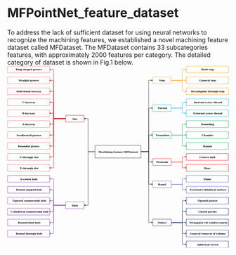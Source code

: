 # MFPointNet_feature_dataset
To address the lack of sufficient dataset for using neural networks to recognize the machining features, we established a novel machining feature dataset called MFDataset. The MFDataset contains 33 subcategories features, with approximately 2000 features per category. The detailed category of dataset is shown in Fig.1 below.
<svg xmlns:xlink="http://www.w3.org/1999/xlink" xmlns="http://www.w3.org/2000/svg" height="1265" width="1538" viewBox="0 0 1538 1265"><defs/><g transform="translate(-353.77,-188.00)"><g id="shape1" transform="translate(759.02,531.00)"><path fill="#ffffff" d="M128.0,47.0L128.0,.0L.0,.0L.0,47.0L128.0,47.0z" stroke="#c00000" fill-rule="nonzero" stroke-width="2"/><text style="fill:#000000;font-family:Times New Roman;font-size:16.00pt;font-weight:bold" xml:space="preserve"><tspan x="46.5" y="31.0">Slot</tspan></text></g><g id="shape2" transform="translate(354.77,873.00)"><path fill="#ffffff" d="M293.0,47.0L293.0,.0L.0,.0L.0,47.0L293.0,47.0z" stroke="#e16e6a" fill-rule="nonzero" stroke-width="2"/><text style="fill:#000000;font-family:Times New Roman;font-size:16.00pt;font-weight:bold" xml:space="preserve"><tspan x="84.5" y="31.0">T-through slot</tspan></text></g><g id="shape3" transform="translate(354.77,797.00)"><path fill="#ffffff" d="M293.0,47.0L293.0,.0L.0,.0L.0,47.0L293.0,47.0z" stroke="#e16e6a" fill-rule="nonzero" stroke-width="2"/><text style="fill:#000000;font-family:Times New Roman;font-size:16.00pt;font-weight:bold" xml:space="preserve"><tspan x="83.5" y="31.0">V-through slot</tspan></text></g><g id="shape4" transform="translate(354.77,721.00)"><path fill="#ffffff" d="M293.0,47.0L293.0,.0L.0,.0L.0,47.0L293.0,47.0z" stroke="#e16e6a" fill-rule="nonzero" stroke-width="2"/><text style="fill:#000000;font-family:Times New Roman;font-size:16.00pt;font-weight:bold" xml:space="preserve"><tspan x="73.0" y="31.0">Rounded groove</tspan></text></g><g id="shape5" transform="translate(354.77,645.00)"><path fill="#ffffff" d="M293.0,47.0L293.0,.0L.0,.0L.0,47.0L293.0,47.0z" stroke="#e16e6a" fill-rule="nonzero" stroke-width="2"/><text style="fill:#000000;font-family:Times New Roman;font-size:16.00pt;font-weight:bold" xml:space="preserve"><tspan x="62.0" y="31.0">Swallowtail groove</tspan></text></g><g id="shape6" transform="translate(354.77,569.00)"><path fill="#ffffff" d="M293.0,47.0L293.0,.0L.0,.0L.0,47.0L293.0,47.0z" stroke="#e16e6a" fill-rule="nonzero" stroke-width="2"/><text style="fill:#000000;font-family:Times New Roman;font-size:16.00pt;font-weight:bold" xml:space="preserve"><tspan x="102.0" y="31.0">A-keyway</tspan></text></g><g id="shape7" transform="translate(354.77,493.00)"><path fill="#ffffff" d="M293.0,47.0L293.0,.0L.0,.0L.0,47.0L293.0,47.0z" stroke="#e16e6a" fill-rule="nonzero" stroke-width="2"/><text style="fill:#000000;font-family:Times New Roman;font-size:16.00pt;font-weight:bold" xml:space="preserve"><tspan x="102.0" y="31.0">B-keyway</tspan></text></g><g id="shape8" transform="translate(354.77,417.00)"><path fill="#ffffff" d="M293.0,47.0L293.0,.0L.0,.0L.0,47.0L293.0,47.0z" stroke="#e16e6a" fill-rule="nonzero" stroke-width="2"/><text style="fill:#000000;font-family:Times New Roman;font-size:16.00pt;font-weight:bold" xml:space="preserve"><tspan x="102.0" y="31.0">C-keyway</tspan></text></g><g id="shape9" transform="translate(354.77,341.00)"><path fill="#ffffff" d="M293.0,47.0L293.0,.0L.0,.0L.0,47.0L293.0,47.0z" stroke="#e16e6a" fill-rule="nonzero" stroke-width="2"/><text style="fill:#000000;font-family:Times New Roman;font-size:16.00pt;font-weight:bold" xml:space="preserve"><tspan x="62.5" y="31.0">Half-moon keyway</tspan></text></g><g id="shape10" transform="translate(354.77,265.00)"><path fill="#ffffff" d="M293.0,47.0L293.0,.0L.0,.0L.0,47.0L293.0,47.0z" stroke="#e16e6a" fill-rule="nonzero" stroke-width="2"/><text style="fill:#000000;font-family:Times New Roman;font-size:16.00pt;font-weight:bold" xml:space="preserve"><tspan x="77.0" y="31.0">Straight groove</tspan></text></g><g id="shape11" transform="translate(354.77,189.00)"><path fill="#ffffff" d="M293.0,47.0L293.0,.0L.0,.0L.0,47.0L293.0,47.0z" stroke="#e16e6a" fill-rule="nonzero" stroke-width="2"/><text style="fill:#000000;font-family:Times New Roman;font-size:16.00pt;font-weight:bold" xml:space="preserve"><tspan x="57.5" y="31.0">Ring-shaped groove</tspan></text></g><g id="shape12" transform="translate(759.02,1133.00)"><path fill="#ffffff" d="M128.0,47.0L128.0,.0L.0,.0L.0,47.0L128.0,47.0z" stroke="#7030a0" fill-rule="nonzero" stroke-width="2"/><text style="fill:#000000;font-family:Times New Roman;font-size:16.00pt;font-weight:bold" xml:space="preserve"><tspan x="43.0" y="31.0">Hole</tspan></text></g><g id="shape13" transform="translate(354.77,1329.00)"><path fill="#ffffff" d="M293.0,47.0L293.0,.0L.0,.0L.0,47.0L293.0,47.0z" stroke="#7030a0" fill-rule="nonzero" stroke-width="2"/><text style="fill:#000000;font-family:Times New Roman;font-size:16.00pt;font-weight:bold" xml:space="preserve"><tspan x="58.5" y="31.0">Round through hole</tspan></text></g><g id="shape14" transform="translate(354.77,1253.00)"><path fill="#ffffff" d="M293.0,47.0L293.0,.0L.0,.0L.0,47.0L293.0,47.0z" stroke="#7030a0" fill-rule="nonzero" stroke-width="2"/><text style="fill:#000000;font-family:Times New Roman;font-size:16.00pt;font-weight:bold" xml:space="preserve"><tspan x="72.0" y="31.0">Round blind hole</tspan></text></g><g id="shape15" transform="translate(354.77,1177.00)"><path fill="#ffffff" d="M293.0,47.0L293.0,.0L.0,.0L.0,47.0L293.0,47.0z" stroke="#7030a0" fill-rule="nonzero" stroke-width="2"/><text style="fill:#000000;font-family:Times New Roman;font-size:16.00pt;font-weight:bold" xml:space="preserve"><tspan x="20.5" y="31.0">Cylindrical countersunk hole</tspan></text></g><g id="shape16" transform="translate(354.77,1101.00)"><path fill="#ffffff" d="M293.0,47.0L293.0,.0L.0,.0L.0,47.0L293.0,47.0z" stroke="#7030a0" fill-rule="nonzero" stroke-width="2"/><text style="fill:#000000;font-family:Times New Roman;font-size:16.00pt;font-weight:bold" xml:space="preserve"><tspan x="32.5" y="31.0">Tapered countersunk hole</tspan></text></g><g id="shape17" transform="translate(354.77,1025.00)"><path fill="#ffffff" d="M293.0,47.0L293.0,.0L.0,.0L.0,47.0L293.0,47.0z" stroke="#7030a0" fill-rule="nonzero" stroke-width="2"/><text style="fill:#000000;font-family:Times New Roman;font-size:16.00pt;font-weight:bold" xml:space="preserve"><tspan x="59.5" y="31.0">Round stepped hole</tspan></text></g><g id="shape18" transform="translate(354.77,949.00)"><path fill="#ffffff" d="M293.0,47.0L293.0,.0L.0,.0L.0,47.0L293.0,47.0z" stroke="#7030a0" fill-rule="nonzero" stroke-width="2"/><text style="fill:#000000;font-family:Times New Roman;font-size:16.00pt;font-weight:bold" xml:space="preserve"><tspan x="86.5" y="31.0">A-center hole</tspan></text></g><g id="shape19" transform="translate(1364.77,265.00)"><path fill="#ffffff" d="M128.0,47.0L128.0,.0L.0,.0L.0,47.0L128.0,47.0z" stroke="#fe9d17" fill-rule="nonzero" stroke-width="2"/><text style="fill:#000000;font-family:Times New Roman;font-size:16.00pt;font-weight:bold" xml:space="preserve"><tspan x="44.0" y="31.0">Step</tspan></text></g><g id="shape20" transform="translate(1597.27,341.00)"><path fill="#ffffff" d="M293.0,47.0L293.0,.0L.0,.0L.0,47.0L293.0,47.0z" stroke="#fe9d17" fill-rule="nonzero" stroke-width="2"/><text style="fill:#000000;font-family:Times New Roman;font-size:16.00pt;font-weight:bold" xml:space="preserve"><tspan x="33.5" y="31.0">Rectangular through step</tspan></text></g><g id="shape21" transform="translate(1597.27,265.00)"><path fill="#ffffff" d="M293.0,47.0L293.0,.0L.0,.0L.0,47.0L293.0,47.0z" stroke="#fe9d17" fill-rule="nonzero" stroke-width="2"/><text style="fill:#000000;font-family:Times New Roman;font-size:16.00pt;font-weight:bold" xml:space="preserve"><tspan x="90.5" y="31.0">General step</tspan></text></g><g id="shape22" transform="translate(1597.27,189.00)"><path fill="#ffffff" d="M293.0,47.0L293.0,.0L.0,.0L.0,47.0L293.0,47.0z" stroke="#fe9d17" fill-rule="nonzero" stroke-width="2"/><text style="fill:#000000;font-family:Times New Roman;font-size:16.00pt;font-weight:bold" xml:space="preserve"><tspan x="102.0" y="31.0">Shaft step</tspan></text></g><g id="shape23" transform="translate(1364.77,457.50)"><path fill="#ffffff" d="M128.0,47.0L128.0,.0L.0,.0L.0,47.0L128.0,47.0z" stroke="#00b0f0" fill-rule="nonzero" stroke-width="2"/><text style="fill:#000000;font-family:Times New Roman;font-size:16.00pt;font-weight:bold" xml:space="preserve"><tspan x="32.0" y="31.0">Thread</tspan></text></g><g id="shape24" transform="translate(1597.27,493.00)"><path fill="#ffffff" d="M293.0,47.0L293.0,.0L.0,.0L.0,47.0L293.0,47.0z" stroke="#00b0f0" fill-rule="nonzero" stroke-width="2"/><text style="fill:#000000;font-family:Times New Roman;font-size:16.00pt;font-weight:bold" xml:space="preserve"><tspan x="49.0" y="31.0">External screw thread</tspan></text></g><g id="shape25" transform="translate(1597.27,417.00)"><path fill="#ffffff" d="M293.0,47.0L293.0,.0L.0,.0L.0,47.0L293.0,47.0z" stroke="#00b0f0" fill-rule="nonzero" stroke-width="2"/><text style="fill:#000000;font-family:Times New Roman;font-size:16.00pt;font-weight:bold" xml:space="preserve"><tspan x="52.0" y="31.0">Internal screw thread</tspan></text></g><g id="shape26" transform="translate(1364.77,645.00)"><path fill="#ffffff" d="M128.0,47.0L128.0,.0L.0,.0L.0,47.0L128.0,47.0z" stroke="#00b050" fill-rule="nonzero" stroke-width="2"/><text style="fill:#000000;font-family:Times New Roman;font-size:16.00pt;font-weight:bold" xml:space="preserve"><tspan x="20.0" y="31.0">Transition</tspan></text></g><g id="shape27" transform="translate(1597.27,721.00)"><path fill="#ffffff" d="M293.0,47.0L293.0,.0L.0,.0L.0,47.0L293.0,47.0z" stroke="#00b050" fill-rule="nonzero" stroke-width="2"/><text style="fill:#000000;font-family:Times New Roman;font-size:16.00pt;font-weight:bold" xml:space="preserve"><tspan x="117.0" y="31.0">Round</tspan></text></g><g id="shape28" transform="translate(1597.27,645.00)"><path fill="#ffffff" d="M293.0,47.0L293.0,.0L.0,.0L.0,47.0L293.0,47.0z" stroke="#00b050" fill-rule="nonzero" stroke-width="2"/><text style="fill:#000000;font-family:Times New Roman;font-size:16.00pt;font-weight:bold" xml:space="preserve"><tspan x="107.0" y="31.0">Chamfer</tspan></text></g><g id="shape29" transform="translate(1597.27,569.00)"><path fill="#ffffff" d="M293.0,47.0L293.0,.0L.0,.0L.0,47.0L293.0,47.0z" stroke="#00b050" fill-rule="nonzero" stroke-width="2"/><text style="fill:#000000;font-family:Times New Roman;font-size:16.00pt;font-weight:bold" xml:space="preserve"><tspan x="103.5" y="31.0">Rounding</tspan></text></g><g id="shape30" transform="translate(1364.77,832.50)"><path fill="#ffffff" d="M128.0,47.0L128.0,.0L.0,.0L.0,47.0L128.0,47.0z" stroke="#ff0000" fill-rule="nonzero" stroke-width="2"/><text style="fill:#000000;font-family:Times New Roman;font-size:16.00pt;font-weight:bold" xml:space="preserve"><tspan x="24.0" y="31.0">Protrude</tspan></text></g><g id="shape31" transform="translate(1597.27,873.00)"><path fill="#ffffff" d="M293.0,47.0L293.0,.0L.0,.0L.0,47.0L293.0,47.0z" stroke="#ff0000" fill-rule="nonzero" stroke-width="2"/><text style="fill:#000000;font-family:Times New Roman;font-size:16.00pt;font-weight:bold" xml:space="preserve"><tspan x="125.5" y="31.0">Boss</tspan></text></g><g id="shape32" transform="translate(1597.27,797.00)"><path fill="#ffffff" d="M293.0,47.0L293.0,.0L.0,.0L.0,47.0L293.0,47.0z" stroke="#ff0000" fill-rule="nonzero" stroke-width="2"/><text style="fill:#000000;font-family:Times New Roman;font-size:16.00pt;font-weight:bold" xml:space="preserve"><tspan x="91.5" y="31.0">Convex hull </tspan></text></g><g id="shape33" transform="translate(1364.77,987.50)"><path fill="#ffffff" d="M128.0,47.0L128.0,.0L.0,.0L.0,47.0L128.0,47.0z" stroke="#4155c6" fill-rule="nonzero" stroke-width="2"/><text style="fill:#000000;font-family:Times New Roman;font-size:16.00pt;font-weight:bold" xml:space="preserve"><tspan x="36.5" y="31.0">Based</tspan></text></g><g id="shape34" transform="translate(1597.27,1025.00)"><path fill="#ffffff" d="M293.0,47.0L293.0,.0L.0,.0L.0,47.0L293.0,47.0z" stroke="#4155c6" fill-rule="nonzero" stroke-width="2"/><text style="fill:#000000;font-family:Times New Roman;font-size:16.00pt;font-weight:bold" xml:space="preserve"><tspan x="25.5" y="31.0">External cylindrical surface</tspan></text></g><g id="shape35" transform="translate(1597.27,949.00)"><path fill="#ffffff" d="M293.0,47.0L293.0,.0L.0,.0L.0,47.0L293.0,47.0z" stroke="#4155c6" fill-rule="nonzero" stroke-width="2"/><text style="fill:#000000;font-family:Times New Roman;font-size:16.00pt;font-weight:bold" xml:space="preserve"><tspan x="121.0" y="31.0">Plane</tspan></text></g><g id="shape36" transform="translate(1364.77,1253.00)"><path fill="#ffffff" d="M128.0,47.0L128.0,.0L.0,.0L.0,47.0L128.0,47.0z" stroke="#002060" fill-rule="nonzero" stroke-width="2"/><text style="fill:#000000;font-family:Times New Roman;font-size:16.00pt;font-weight:bold" xml:space="preserve"><tspan x="34.0" y="31.0">Others</tspan></text></g><g id="shape37" transform="translate(1597.27,1405.00)"><path fill="#ffffff" d="M293.0,47.0L293.0,.0L.0,.0L.0,47.0L293.0,47.0z" stroke="#002060" fill-rule="nonzero" stroke-width="2"/><text style="fill:#000000;font-family:Times New Roman;font-size:16.00pt;font-weight:bold" xml:space="preserve"><tspan x="75.0" y="31.0">Spherical crown</tspan></text></g><g id="shape38" transform="translate(1597.27,1329.00)"><path fill="#ffffff" d="M293.0,47.0L293.0,.0L.0,.0L.0,47.0L293.0,47.0z" stroke="#002060" fill-rule="nonzero" stroke-width="2"/><text style="fill:#000000;font-family:Times New Roman;font-size:16.00pt;font-weight:bold" xml:space="preserve"><tspan x="25.5" y="31.0">General removal of volume</tspan></text></g><g id="shape39" transform="translate(1597.27,1253.00)"><path fill="#ffffff" d="M293.0,47.0L293.0,.0L.0,.0L.0,47.0L293.0,47.0z" stroke="#002060" fill-rule="nonzero" stroke-width="2"/><text style="fill:#000000;font-family:Times New Roman;font-size:16.00pt;font-weight:bold" xml:space="preserve"><tspan x="21.0" y="31.0">Triangular rib reinforcement</tspan></text></g><g id="shape40" transform="translate(1597.27,1177.00)"><path fill="#ffffff" d="M293.0,47.0L293.0,.0L.0,.0L.0,47.0L293.0,47.0z" stroke="#002060" fill-rule="nonzero" stroke-width="2"/><text style="fill:#000000;font-family:Times New Roman;font-size:16.00pt;font-weight:bold" xml:space="preserve"><tspan x="84.0" y="31.0">Closed pocket</tspan></text></g><g id="shape41" transform="translate(1597.27,1101.00)"><path fill="#ffffff" d="M293.0,47.0L293.0,.0L.0,.0L.0,47.0L293.0,47.0z" stroke="#002060" fill-rule="nonzero" stroke-width="2"/><text style="fill:#000000;font-family:Times New Roman;font-size:16.00pt;font-weight:bold" xml:space="preserve"><tspan x="79.5" y="31.0">Opened pocket</tspan></text></g><g id="shape42" transform="translate(1492.77,668.50)"><path fill="none" stroke="#00b050" d="M.0,.0L77.0,.0L77.0,-76.0L96.5,-76.0" stroke-width="2"/><path fill="#00b050" stroke="#00b050" d="M96.5,-80.2L105.0,-76.0L96.5,-71.8L96.5,-80.2" stroke-linecap="round" stroke-width="1"/></g><g id="shape43" transform="translate(1492.77,668.50)"><path fill="none" stroke="#00b050" d="M.0,.0L96.5,.0" stroke-width="2"/><path fill="#00b050" stroke="#00b050" d="M96.5,-4.2L105.0,.0L96.5,4.2L96.5,-4.2" stroke-linecap="round" stroke-width="1"/></g><g id="shape44" transform="translate(1492.77,668.50)"><path fill="none" stroke="#00b050" d="M.0,.0L77.0,.0L77.0,76.0L96.5,76.0" stroke-width="2"/><path fill="#00b050" stroke="#00b050" d="M96.5,71.8L105.0,76.0L96.5,80.2L96.5,71.8" stroke-linecap="round" stroke-width="1"/></g><g id="shape45" transform="translate(1492.77,856.00)"><path fill="none" stroke="#ff0000" d="M.0,.0L77.0,.0L77.0,-36.0L96.5,-36.0" stroke-width="2"/><path fill="#ff0000" stroke="#ff0000" d="M96.5,-40.2L105.0,-36.0L96.5,-31.8L96.5,-40.2" stroke-linecap="round" stroke-width="1"/></g><g id="shape46" transform="translate(1492.77,856.00)"><path fill="none" stroke="#ff0000" d="M.0,.0L77.0,.0L77.0,40.0L96.5,40.0" stroke-width="2"/><path fill="#ff0000" stroke="#ff0000" d="M96.5,35.8L105.0,40.0L96.5,44.2L96.5,35.8" stroke-linecap="round" stroke-width="1"/></g><g id="shape47" transform="translate(1492.77,1011.00)"><path fill="none" stroke="#4155c6" d="M.0,.0L77.0,.0L77.0,-39.0L96.5,-39.0" stroke-width="2"/><path fill="#4155c6" stroke="#4155c6" d="M96.5,-43.2L105.0,-39.0L96.5,-34.8L96.5,-43.2" stroke-linecap="round" stroke-width="1"/></g><g id="shape48" transform="translate(1492.77,1011.00)"><path fill="none" stroke="#4155c6" d="M.0,.0L77.0,.0L77.0,37.0L96.5,37.0" stroke-width="2"/><path fill="#4155c6" stroke="#4155c6" d="M96.5,32.8L105.0,37.0L96.5,41.2L96.5,32.8" stroke-linecap="round" stroke-width="1"/></g><g id="shape49" transform="translate(1492.77,1276.50)"><path fill="none" stroke="#002060" d="M.0,.0L77.0,.0L77.0,-152.0L96.5,-152.0" stroke-width="2"/><path fill="#002060" stroke="#002060" d="M96.5,-156.2L105.0,-152.0L96.5,-147.8L96.5,-156.2" stroke-linecap="round" stroke-width="1"/></g><g id="shape50" transform="translate(1492.77,1276.50)"><path fill="none" stroke="#002060" d="M.0,.0L77.0,.0L77.0,-76.0L96.5,-76.0" stroke-width="2"/><path fill="#002060" stroke="#002060" d="M96.5,-80.2L105.0,-76.0L96.5,-71.8L96.5,-80.2" stroke-linecap="round" stroke-width="1"/></g><g id="shape51" transform="translate(1492.77,1276.50)"><path fill="none" stroke="#002060" d="M.0,.0L77.0,.0L77.0,76.0L96.5,76.0" stroke-width="2"/><path fill="#002060" stroke="#002060" d="M96.5,71.8L105.0,76.0L96.5,80.2L96.5,71.8" stroke-linecap="round" stroke-width="1"/></g><g id="shape52" transform="translate(1492.77,1276.50)"><path fill="none" stroke="#002060" d="M.0,.0L77.0,.0L77.0,152.0L96.5,152.0" stroke-width="2"/><path fill="#002060" stroke="#002060" d="M96.5,147.8L105.0,152.0L96.5,156.2L96.5,147.8" stroke-linecap="round" stroke-width="1"/></g><g id="shape53" transform="translate(1492.77,481.00)"><path fill="none" stroke="#00b0f0" d="M.0,.0L77.0,.0L77.0,-41.0L96.5,-41.0" stroke-width="2"/><path fill="#00b0f0" stroke="#00b0f0" d="M96.5,-45.2L105.0,-41.0L96.5,-36.8L96.5,-45.2" stroke-linecap="round" stroke-width="1"/></g><g id="shape54" transform="translate(1492.77,481.00)"><path fill="none" stroke="#00b0f0" d="M.0,.0L77.0,.0L77.0,35.0L96.5,35.0" stroke-width="2"/><path fill="#00b0f0" stroke="#00b0f0" d="M96.5,30.8L105.0,35.0L96.5,39.2L96.5,30.8" stroke-linecap="round" stroke-width="1"/></g><g id="shape55" transform="translate(1492.77,288.50)"><path fill="none" stroke="#fe9d17" d="M.0,.0L77.0,.0L77.0,-76.0L96.5,-76.0" stroke-width="2"/><path fill="#fe9d17" stroke="#fe9d17" d="M96.5,-80.2L105.0,-76.0L96.5,-71.8L96.5,-80.2" stroke-linecap="round" stroke-width="1"/></g><g id="shape56" transform="translate(1492.77,288.50)"><path fill="none" stroke="#fe9d17" d="M.0,.0L96.5,.0" stroke-width="2"/><path fill="#fe9d17" stroke="#fe9d17" d="M96.5,-4.2L105.0,.0L96.5,4.2L96.5,-4.2" stroke-linecap="round" stroke-width="1"/></g><g id="shape57" transform="translate(1492.77,288.50)"><path fill="none" stroke="#fe9d17" d="M.0,.0L77.0,.0L77.0,76.0L96.5,76.0" stroke-width="2"/><path fill="#fe9d17" stroke="#fe9d17" d="M96.5,71.8L105.0,76.0L96.5,80.2L96.5,71.8" stroke-linecap="round" stroke-width="1"/></g><g id="shape58" transform="translate(1492.77,1276.50)"><path fill="none" stroke="#002060" d="M.0,.0L96.5,.0" stroke-width="2"/><path fill="#002060" stroke="#002060" d="M96.5,-4.2L105.0,.0L96.5,4.2L96.5,-4.2" stroke-linecap="round" stroke-width="1"/></g><g id="shape59" transform="translate(759.02,554.50)"><path fill="none" stroke="#c00000" d="M.0,.0L-84.0,.0L-84.0,-342.0L-103.5,-342.0" stroke-width="2"/><path fill="#c00000" stroke="#c00000" d="M-103.5,-337.8L-112.0,-342.0L-103.5,-346.2L-103.5,-337.8" stroke-linecap="round" stroke-width="1"/></g><g id="shape60" transform="translate(759.02,554.50)"><path fill="none" stroke="#c00000" d="M.0,.0L-84.0,.0L-84.0,-266.0L-103.5,-266.0" stroke-width="2"/><path fill="#c00000" stroke="#c00000" d="M-103.5,-261.8L-112.0,-266.0L-103.5,-270.2L-103.5,-261.8" stroke-linecap="round" stroke-width="1"/></g><g id="shape61" transform="translate(759.02,554.50)"><path fill="none" stroke="#c00000" d="M.0,.0L-84.0,.0L-84.0,-190.0L-103.5,-190.0" stroke-width="2"/><path fill="#c00000" stroke="#c00000" d="M-103.5,-185.8L-112.0,-190.0L-103.5,-194.2L-103.5,-185.8" stroke-linecap="round" stroke-width="1"/></g><g id="shape62" transform="translate(759.02,554.50)"><path fill="none" stroke="#c00000" d="M.0,.0L-84.0,.0L-84.0,-114.0L-103.5,-114.0" stroke-width="2"/><path fill="#c00000" stroke="#c00000" d="M-103.5,-109.8L-112.0,-114.0L-103.5,-118.2L-103.5,-109.8" stroke-linecap="round" stroke-width="1"/></g><g id="shape63" transform="translate(759.02,554.50)"><path fill="none" stroke="#c00000" d="M.0,.0L-84.0,.0L-84.0,-38.0L-103.5,-38.0" stroke-width="2"/><path fill="#c00000" stroke="#c00000" d="M-103.5,-33.8L-112.0,-38.0L-103.5,-42.2L-103.5,-33.8" stroke-linecap="round" stroke-width="1"/></g><g id="shape64" transform="translate(759.02,554.50)"><path fill="none" stroke="#c00000" d="M.0,.0L-84.0,.0L-84.0,38.0L-103.5,38.0" stroke-width="2"/><path fill="#c00000" stroke="#c00000" d="M-103.5,42.2L-112.0,38.0L-103.5,33.8L-103.5,42.2" stroke-linecap="round" stroke-width="1"/></g><g id="shape65" transform="translate(759.02,554.50)"><path fill="none" stroke="#c00000" d="M.0,.0L-84.0,.0L-84.0,114.0L-103.5,114.0" stroke-width="2"/><path fill="#c00000" stroke="#c00000" d="M-103.5,118.2L-112.0,114.0L-103.5,109.8L-103.5,118.2" stroke-linecap="round" stroke-width="1"/></g><g id="shape66" transform="translate(759.02,554.50)"><path fill="none" stroke="#c00000" d="M.0,.0L-84.0,.0L-84.0,190.0L-103.5,190.0" stroke-width="2"/><path fill="#c00000" stroke="#c00000" d="M-103.5,194.2L-112.0,190.0L-103.5,185.8L-103.5,194.2" stroke-linecap="round" stroke-width="1"/></g><g id="shape67" transform="translate(759.02,554.50)"><path fill="none" stroke="#c00000" d="M.0,.0L-84.0,.0L-84.0,266.0L-103.5,266.0" stroke-width="2"/><path fill="#c00000" stroke="#c00000" d="M-103.5,270.2L-112.0,266.0L-103.5,261.8L-103.5,270.2" stroke-linecap="round" stroke-width="1"/></g><g id="shape68" transform="translate(759.02,554.50)"><path fill="none" stroke="#c00000" d="M.0,.0L-84.0,.0L-84.0,342.0L-103.5,342.0" stroke-width="2"/><path fill="#c00000" stroke="#c00000" d="M-103.5,346.2L-112.0,342.0L-103.5,337.8L-103.5,346.2" stroke-linecap="round" stroke-width="1"/></g><g id="shape69" transform="translate(759.02,1156.50)"><path fill="none" stroke="#7030a0" d="M.0,.0L-84.0,.0L-84.0,-184.0L-103.5,-184.0" stroke-width="2"/><path fill="#7030a0" stroke="#7030a0" d="M-103.5,-179.8L-112.0,-184.0L-103.5,-188.2L-103.5,-179.8" stroke-linecap="round" stroke-width="1"/></g><g id="shape70" transform="translate(759.02,1156.50)"><path fill="none" stroke="#7030a0" d="M.0,.0L-84.0,.0L-84.0,-108.0L-103.5,-108.0" stroke-width="2"/><path fill="#7030a0" stroke="#7030a0" d="M-103.5,-103.8L-112.0,-108.0L-103.5,-112.2L-103.5,-103.8" stroke-linecap="round" stroke-width="1"/></g><g id="shape71" transform="translate(759.02,1156.50)"><path fill="none" stroke="#7030a0" d="M.0,.0L-84.0,.0L-84.0,-32.0L-103.5,-32.0" stroke-width="2"/><path fill="#7030a0" stroke="#7030a0" d="M-103.5,-27.8L-112.0,-32.0L-103.5,-36.2L-103.5,-27.8" stroke-linecap="round" stroke-width="1"/></g><g id="shape72" transform="translate(759.02,1156.50)"><path fill="none" stroke="#7030a0" d="M.0,.0L-84.0,.0L-84.0,44.0L-103.5,44.0" stroke-width="2"/><path fill="#7030a0" stroke="#7030a0" d="M-103.5,48.2L-112.0,44.0L-103.5,39.8L-103.5,48.2" stroke-linecap="round" stroke-width="1"/></g><g id="shape73" transform="translate(759.02,1156.50)"><path fill="none" stroke="#7030a0" d="M.0,.0L-84.0,.0L-84.0,120.0L-103.5,120.0" stroke-width="2"/><path fill="#7030a0" stroke="#7030a0" d="M-103.5,124.2L-112.0,120.0L-103.5,115.8L-103.5,124.2" stroke-linecap="round" stroke-width="1"/></g><g id="shape74" transform="translate(759.02,1156.50)"><path fill="none" stroke="#7030a0" d="M.0,.0L-84.0,.0L-84.0,196.0L-103.5,196.0" stroke-width="2"/><path fill="#7030a0" stroke="#7030a0" d="M-103.5,200.2L-112.0,196.0L-103.5,191.8L-103.5,200.2" stroke-linecap="round" stroke-width="1"/></g><g id="shape75" transform="translate(963.02,740.25)"><path fill="#ffffff" d="M319.0,87.5L319.0,.0L.0,.0L.0,87.5L319.0,87.5z" stroke="#101843" fill-rule="nonzero" stroke-width="2"/><text style="fill:#000000;font-family:Times New Roman;font-size:16.00pt;font-weight:bold" xml:space="preserve"><tspan x="24.5" y="51.5">Machining feature MFDataset</tspan></text></g><g id="shape76" transform="translate(963.00,784.00)"><path fill="none" stroke="#000000" d="M.0,.0L-48.0,.0L-48.0,-230.0L-67.5,-230.0" stroke-width="2"/><path fill="#000000" stroke="#000000" d="M-67.5,-225.8L-76.0,-230.0L-67.5,-234.2L-67.5,-225.8" stroke-linecap="round" stroke-width="1"/></g><g id="shape77" transform="translate(963.00,784.00)"><path fill="none" stroke="#000000" d="M.0,.0L-48.0,.0L-48.0,372.0L-67.5,372.0" stroke-width="2"/><path fill="#000000" stroke="#000000" d="M-67.5,376.2L-76.0,372.0L-67.5,367.8L-67.5,376.2" stroke-linecap="round" stroke-width="1"/></g><g id="shape78" transform="translate(1282.02,784.00)"><path fill="none" stroke="#191919" d="M.0,.0L54.0,.0L54.0,-496.0L73.5,-496.0" stroke-width="2"/><path fill="#191919" stroke="#191919" d="M73.5,-500.2L82.0,-496.0L73.5,-491.8L73.5,-500.2" stroke-linecap="round" stroke-width="1"/></g><g id="shape79" transform="translate(1282.00,784.00)"><path fill="none" stroke="#191919" d="M.0,.0L54.0,.0L54.0,-303.0L73.5,-303.0" stroke-width="2"/><path fill="#191919" stroke="#191919" d="M73.5,-307.2L82.0,-303.0L73.5,-298.8L73.5,-307.2" stroke-linecap="round" stroke-width="1"/></g><g id="shape80" transform="translate(1282.00,784.00)"><path fill="none" stroke="#191919" d="M.0,.0L54.0,.0L54.0,-116.0L73.5,-116.0" stroke-width="2"/><path fill="#191919" stroke="#191919" d="M73.5,-120.2L82.0,-116.0L73.5,-111.8L73.5,-120.2" stroke-linecap="round" stroke-width="1"/></g><g id="shape81" transform="translate(1282.00,784.00)"><path fill="none" stroke="#191919" d="M.0,.0L54.0,.0L54.0,71.0L73.5,71.0" stroke-width="2"/><path fill="#191919" stroke="#191919" d="M73.5,66.8L82.0,71.0L73.5,75.2L73.5,66.8" stroke-linecap="round" stroke-width="1"/></g><g id="shape82" transform="translate(1282.00,784.00)"><path fill="none" stroke="#191919" d="M.0,.0L54.0,.0L54.0,226.0L73.5,226.0" stroke-width="2"/><path fill="#191919" stroke="#191919" d="M73.5,221.8L82.0,226.0L73.5,230.2L73.5,221.8" stroke-linecap="round" stroke-width="1"/></g><g id="shape83" transform="translate(1282.00,784.00)"><path fill="none" stroke="#191919" d="M.0,.0L54.0,.0L54.0,492.0L73.5,492.0" stroke-width="2"/><path fill="#191919" stroke="#191919" d="M73.5,487.8L82.0,492.0L73.5,496.2L73.5,487.8" stroke-linecap="round" stroke-width="1"/></g></g></svg>
